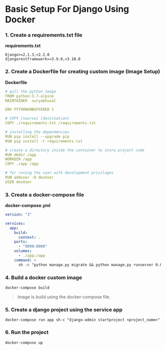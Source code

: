 # Basic Setup For Django Using Docker

### 1. Create a requirements.txt file
**requirements.txt**
```text
Django>=2.1.3,<2.2.0
djangorestframework>=3.9.0,<3.10.0
```

### 2. Create a Dockerfile for creating custom image (Image Setup)

**Dockerfile**

```yml
# pull the python image
FROM python:3.7-alpine
MAINTAINER  suryabhusal

ENV PYTHONUNBUFFERED 1

# COPY [source] [destination]
COPY ./requirements.txt /requirements.txt

# installing the dependencies
RUN pip install --upgrade pip
RUN pip install -r requirements.txt

# create a directory inside the container to store project code
RUN mkdir /app
WORKDIR /app
COPY ./app /app

# for runing the user with development privilages
RUN adduser -D devUser 
USER devUser
```

### 3. Create a docker-compose file

**docker-compose.yml**

```yml
version: "3"

services:
  app:
    build:
      context: .
    ports:
      - "8000:8000"
    volumes:
      - ./app:/app
    command: >
      sh -c "python manage.py migrate && python manage.py runserver 0.0.0.0:8000"
```

### 4. Build a docker custom image
```docker-compose build```

> Image is build using the docker-compose file.

### 5. Create a django project using the service app
``docker-compose run app sh-c "django-admin startproject <project_name>"``

### 6. Run the project
``docker-compose up``
